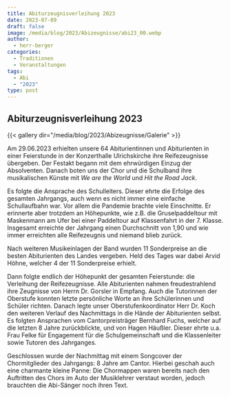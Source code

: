 ```yaml
---
title: Abiturzeugnisverleihung 2023
date: 2023-07-09
draft: false
image: /media/blog/2023/Abizeugnisse/abi23_00.webp
author:
  - herr-berger
categories:
  - Traditionen
  - Veranstaltungen
tags:
  - Abi
  - "2023"
type: post
---
```

## Abiturzeugnisverleihung 2023



{{< gallery dir="/media/blog/2023/Abizeugnisse/Galerie" >}}



Am 29.06.2023 erhielten unsere 64 Abiturientinnen und Abiturienten in einer Feierstunde in der Konzerthalle Ulrichskirche ihre Reifezeugnisse übergeben. Der Festakt begann mit dem ehrwürdigen Einzug der Absolventen. Danach boten uns der Chor und die Schulband ihre musikalischen Künste mit _We are the World_ und _Hit the Road Jack_.

Es folgte die Ansprache des Schulleiters. Dieser ehrte die Erfolge des gesamten Jahrgangs, auch wenn es nicht immer eine einfache Schullaufbahn war. Vor allem die Pandemie brachte viele Einschnitte. Er erinnerte aber trotzdem an Höhepunkte, wie z.B. die Gruselpaddeltour mit Maskenmann am Ufer bei einer Paddeltour auf Klassenfahrt in der 7. Klasse. Insgesamt erreichte der Jahrgang einen Durchschnitt von 1,90 und wie immer erreichten alle Reifezeugnis und niemand blieb zurück.

Nach weiteren Musikeinlagen der Band wurden 11 Sonderpreise an die besten Abiturienten des Landes vergeben. Held des Tages war dabei Arvid Höhne, welcher 4 der 11 Sonderpreise erhielt.

Dann folgte endlich der Höhepunkt der gesamten Feierstunde: die Verleihung der Reifezeugnisse. Alle Abiturienten nahmen freudestrahlend ihre Zeugnisse von Herrn Dr. Gorsler in Empfang. Auch die Tutorinnen der Oberstufe konnten letzte persönliche Worte an ihre Schülerinnen und Schüler richten. Danach legte unser Oberstufenkoordinator Herr Dr. Koch den weiteren Verlauf des Nachmittags in die Hände der Abiturienten selbst. Es folgten Ansprachen vom Cantorpreisträger Bernhard Fuchs, welcher auf die letzten 8 Jahre zurückblickte, und von Hagen Häußler. Dieser ehrte u.a. Frau Felke für Engagement für die Schulgemeinschaft und die Klassenleiter sowie Tutoren des Jahrganges.

Geschlossen wurde der Nachmittag mit einem Songcover der Chormitglieder des Jahrgangs: 8 Jahre am Cantor. Hierbei geschah auch eine charmante kleine Panne: Die Chormappen waren bereits nach den Auftritten des Chors im Auto der Musiklehrer verstaut worden, jedoch brauchten die Abi-Sänger noch ihren Text.
